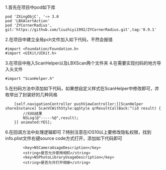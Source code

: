 
1.首先在项目中pod如下库
```
pod 'ZXingObjC', '~> 3.0
pod 'LBXAlertAction'
pod 'ZYCornerRadius', git:'https://github.com/liuzhiyi1992/ZYCornerRadius.git',tag:'0.9.1'
```
2.在项目中建立全局pch文件加入如下代码，不然会报错
```
#import <Foundation/Foundation.h>
#import <UIKit/UIKit.h>
```
3.在项目中拖入ScanHelper以及LBXScan两个文件夹
4.在需要实现扫码的地方导入头文件
```
#import "ScanHelper.h"
```
5.在扫码方法中添加如下代码，如果想自定义样式在ScanHelper中修改即可，并枚举出了封装好的几种风格
```
    [self.navigationController pushViewController:[[ScanHelper shareInstance] ScanVCWithStyle:qqStyle qrResultCallBack:^(id result) {
        //扫码结果
        NSLog(@"-----%@",result);
    }] animated:YES];
 ```
6.在回调方法中处理逻辑即可
7.特别注意在iOS10以上要修改隐私权限，找到info.plist文件右键source code方式打开，添加如下代码即可
```
        <key>NSCameraUsageDescription</key>
	    <string>是否允许使用相机</string>
	    <key>NSPhotoLibraryUsageDescription</key>
	    <string>是否允许打开相册</string>
```
